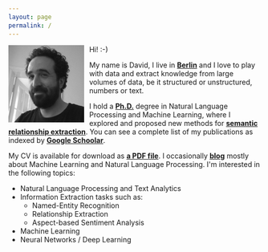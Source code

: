 ```yaml
---
layout: page
permalink: /
---
```


<img style="float: left; padding-right: 10px;" align="left"  src="/assets/images/about-me.jpg" alt="about-me.jpg" width="30%">

Hi! :-)

My name is David, I live in __[Berlin]__ and I love to play with data and extract knowledge from large volumes of data, be it structured or unstructured, numbers or text.

I hold a __[Ph.D.]__ degree in Natural Language Processing and Machine Learning, where I explored and proposed new methods for __[semantic relationship extraction]__. You can see a complete list of my publications as indexed by __[Google Schoolar]__.

My CV is available for download as <a href="/assets/documents/dsbatista-cv.en.pdf"><b>a PDF file</b></a>. I occasionally <a href="/archive/"><b>blog</b></a> mostly about Machine Learning and Natural Language Processing. I'm interested in the following topics:

* Natural Language Processing and Text Analytics
* Information Extraction tasks such as:
  * Named-Entity Recognition
  * Relationship Extraction
  * Aspect-based Sentiment Analysis
* Machine Learning
* Neural Networks / Deep Learning

[Curriculum Vitae]: https://davidsbatista.github.io/about/dsbatista-cv.en.pdf
[Ph.D.]: http://davidsbatista.net/assets/documents/publications/dsbatista-phd-thesis-2016.pdf
[semantic relationship extraction]: https://en.wikipedia.org/wiki/Relationship_extraction
[Google Schoolar]: https://scholar.google.de/citations?user=-tRNGd0AAAAJ&hl=en
[Berlin]: https://www.google.com/maps/d/viewer?mid=19OMZvuXI0bNyCy-tEzsEglB7UmY&hl&ll=52.51602753988408%2C13.316764005371056&z=10